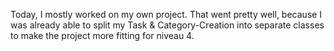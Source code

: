 Today, I mostly worked on my own project. That went pretty well, because I was already able to split my Task & Category-Creation into separate classes to make the project more fitting for niveau 4. 